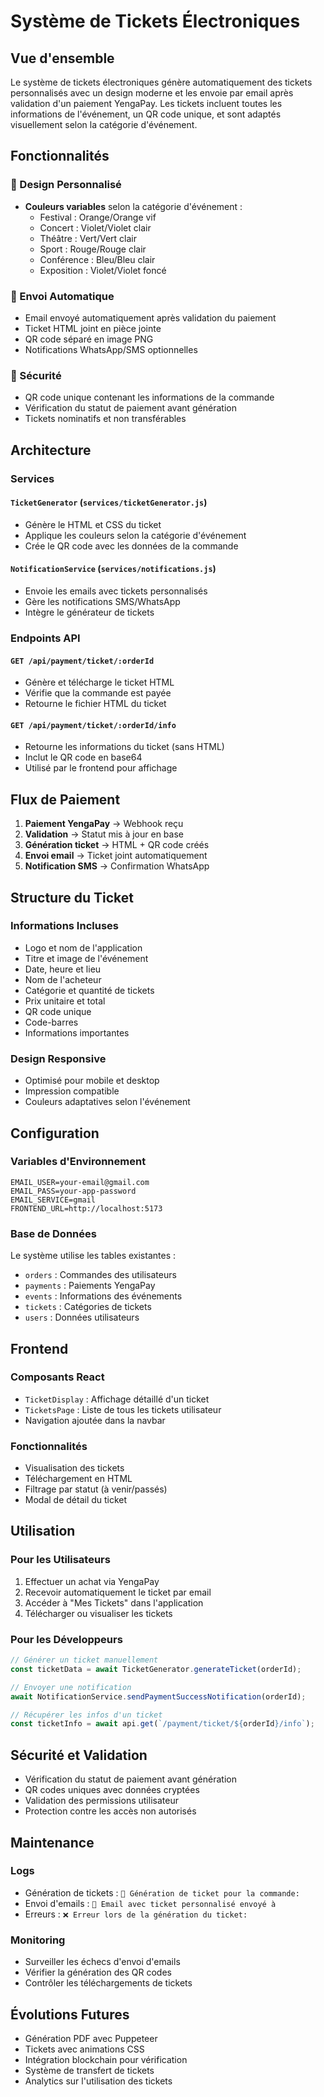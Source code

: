 # Système de Tickets Électroniques

## Vue d'ensemble

Le système de tickets électroniques génère automatiquement des tickets personnalisés avec un design moderne et les envoie par email après validation d'un paiement YengaPay. Les tickets incluent toutes les informations de l'événement, un QR code unique, et sont adaptés visuellement selon la catégorie d'événement.

## Fonctionnalités

### 🎨 Design Personnalisé
- **Couleurs variables** selon la catégorie d'événement :
  - Festival : Orange/Orange vif
  - Concert : Violet/Violet clair
  - Théâtre : Vert/Vert clair
  - Sport : Rouge/Rouge clair
  - Conférence : Bleu/Bleu clair
  - Exposition : Violet/Violet foncé

### 📧 Envoi Automatique
- Email envoyé automatiquement après validation du paiement
- Ticket HTML joint en pièce jointe
- QR code séparé en image PNG
- Notifications WhatsApp/SMS optionnelles

### 🔐 Sécurité
- QR code unique contenant les informations de la commande
- Vérification du statut de paiement avant génération
- Tickets nominatifs et non transférables

## Architecture

### Services

#### `TicketGenerator` (`services/ticketGenerator.js`)
- Génère le HTML et CSS du ticket
- Applique les couleurs selon la catégorie d'événement
- Crée le QR code avec les données de la commande

#### `NotificationService` (`services/notifications.js`)
- Envoie les emails avec tickets personnalisés
- Gère les notifications SMS/WhatsApp
- Intègre le générateur de tickets

### Endpoints API

#### `GET /api/payment/ticket/:orderId`
- Génère et télécharge le ticket HTML
- Vérifie que la commande est payée
- Retourne le fichier HTML du ticket

#### `GET /api/payment/ticket/:orderId/info`
- Retourne les informations du ticket (sans HTML)
- Inclut le QR code en base64
- Utilisé par le frontend pour affichage

## Flux de Paiement

1. **Paiement YengaPay** → Webhook reçu
2. **Validation** → Statut mis à jour en base
3. **Génération ticket** → HTML + QR code créés
4. **Envoi email** → Ticket joint automatiquement
5. **Notification SMS** → Confirmation WhatsApp

## Structure du Ticket

### Informations Incluses
- Logo et nom de l'application
- Titre et image de l'événement
- Date, heure et lieu
- Nom de l'acheteur
- Catégorie et quantité de tickets
- Prix unitaire et total
- QR code unique
- Code-barres
- Informations importantes

### Design Responsive
- Optimisé pour mobile et desktop
- Impression compatible
- Couleurs adaptatives selon l'événement

## Configuration

### Variables d'Environnement
```env
EMAIL_USER=your-email@gmail.com
EMAIL_PASS=your-app-password
EMAIL_SERVICE=gmail
FRONTEND_URL=http://localhost:5173
```

### Base de Données
Le système utilise les tables existantes :
- `orders` : Commandes des utilisateurs
- `payments` : Paiements YengaPay
- `events` : Informations des événements
- `tickets` : Catégories de tickets
- `users` : Données utilisateurs

## Frontend

### Composants React
- `TicketDisplay` : Affichage détaillé d'un ticket
- `TicketsPage` : Liste de tous les tickets utilisateur
- Navigation ajoutée dans la navbar

### Fonctionnalités
- Visualisation des tickets
- Téléchargement en HTML
- Filtrage par statut (à venir/passés)
- Modal de détail du ticket

## Utilisation

### Pour les Utilisateurs
1. Effectuer un achat via YengaPay
2. Recevoir automatiquement le ticket par email
3. Accéder à "Mes Tickets" dans l'application
4. Télécharger ou visualiser les tickets

### Pour les Développeurs
```javascript
// Générer un ticket manuellement
const ticketData = await TicketGenerator.generateTicket(orderId);

// Envoyer une notification
await NotificationService.sendPaymentSuccessNotification(orderId);

// Récupérer les infos d'un ticket
const ticketInfo = await api.get(`/payment/ticket/${orderId}/info`);
```

## Sécurité et Validation

- Vérification du statut de paiement avant génération
- QR codes uniques avec données cryptées
- Validation des permissions utilisateur
- Protection contre les accès non autorisés

## Maintenance

### Logs
- Génération de tickets : `🎫 Génération de ticket pour la commande:`
- Envoi d'emails : `📧 Email avec ticket personnalisé envoyé à`
- Erreurs : `❌ Erreur lors de la génération du ticket:`

### Monitoring
- Surveiller les échecs d'envoi d'emails
- Vérifier la génération des QR codes
- Contrôler les téléchargements de tickets

## Évolutions Futures

- Génération PDF avec Puppeteer
- Tickets avec animations CSS
- Intégration blockchain pour vérification
- Système de transfert de tickets
- Analytics sur l'utilisation des tickets